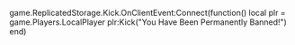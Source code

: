 game.ReplicatedStorage.Kick.OnClientEvent:Connect(function()
	local plr = game.Players.LocalPlayer
	plr:Kick("You Have Been Permanently Banned!")
end)
